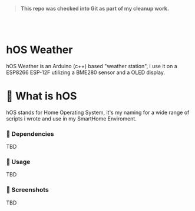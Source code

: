 ><b>This repo was checked into Git as part of my cleanup work.</b>

<br>
<br>

# hOS Weather
hOS Weather is an Arduino (c++) based "weather station", i use it on a ESP8266 ESP-12F utilizing a BME280 sensor and a OLED display.

# 🔹 What is hOS
hOS stands for Home Operating System, it's my naming for a wide range of scripts i wrote and use in my SmartHome Enviroment.

### 🔹 Dependencies
TBD

### 🔹 Usage
TBD

### 🔹 Screenshots
TBD

